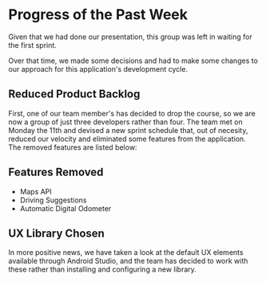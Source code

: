 # Progress of the Past Week
Given that we had done our presentation, this group was left in waiting for the first sprint.

Over that time, we made some decisions and had to make some changes to our approach for this application's development cycle.

## Reduced Product Backlog
First, one of our team member's has decided to drop the course, so we are now a group of just three developers rather than four. The team met on Monday the 11th and devised
a new sprint schedule that, out of necesity, reduced our velocity and eliminated some features from the application. The removed features are listed below:

## Features Removed
* Maps API
* Driving Suggestions
* Automatic Digital Odometer

## UX Library Chosen
In more positive news, we have taken a look at the default UX elements available through Android Studio, and the team has decided to work with these rather than installing
and configuring a new library.
